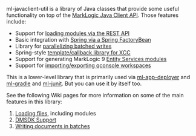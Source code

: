 ml-javaclient-util is a library of Java classes that provide some useful functionality on top of 
the [MarkLogic Java Client API](http://docs.marklogic.com/guide/java). Those features include:

- Support for [loading modules via the REST API](https://github.com/rjrudin/ml-javaclient-util/tree/master/src/main/java/com/marklogic/client/ext/modulesloader)
- Basic integration with [Spring via a Spring FactoryBean](https://github.com/rjrudin/ml-javaclient-util/tree/master/src/main/java/com/marklogic/client/ext/spring)
- Library for [parallelizing batched writes](https://github.com/rjrudin/ml-javaclient-util/tree/master/src/main/java/com/marklogic/client/ext/batch)
- Spring-style [template/callback library for XCC](https://github.com/rjrudin/ml-javaclient-util/tree/master/src/main/java/com/marklogic/xcc/template)
- Support for generating MarkLogic 9 [Entity Services modules](https://github.com/rjrudin/ml-javaclient-util/tree/master/src/main/java/com/marklogic/client/ext/es)
- Support for [importing/exporting qconsole workspaces](https://github.com/rjrudin/ml-javaclient-util/tree/master/src/main/java/com/marklogic/client/ext/qconsole)
 
This is a lower-level library that is primarily used via [ml-app-deployer](https://github.com/rjrudin/ml-app-deployer) 
and [ml-gradle](https://github.com/rjrudin/ml-gradle) and [ml-junit](https://github.com/rjrudin/ml-junit). But you can use it by itself too.

See the following Wiki pages for more information on some of the main features in this library:

1. [Loading files](https://github.com/marklogic-community/ml-javaclient-util/wiki/Loading-files), including modules
1. [DMSDK Support](https://github.com/marklogic-community/ml-javaclient-util/wiki/DMSDK-Support)
1. [Writing documents in batches](https://github.com/marklogic-community/ml-javaclient-util/wiki/Writing-documents-in-batches)
